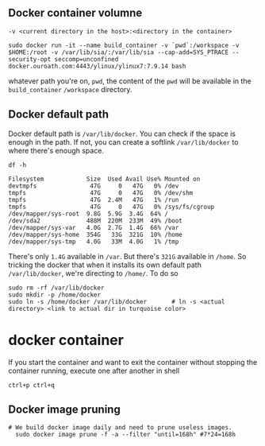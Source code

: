 ## Docker container volumne 

```
-v <current directory in the host>:<directory in the container>
```

```
sudo docker run -it --name build_container -v `pwd`:/workspace -v $HOME:/root -v /var/lib/sia/:/var/lib/sia --cap-add=SYS_PTRACE --security-opt seccomp=unconfined docker.ouroath.com:4443/ylinux/ylinux7:7.9.14 bash
```

whatever path you're on, `pwd`, the content of the `pwd` will be available in the `build_container` `/workspace` directory. 

## Docker default path

Docker default path is `/var/lib/docker`. You can check if the space is enough in the path. If not, you can create a softlink `/var/lib/docker` to where there's enough space. 

```
df -h

Filesystem            Size  Used Avail Use% Mounted on
devtmpfs               47G     0   47G   0% /dev
tmpfs                  47G     0   47G   0% /dev/shm
tmpfs                  47G  2.4M   47G   1% /run
tmpfs                  47G     0   47G   0% /sys/fs/cgroup
/dev/mapper/sys-root  9.8G  5.9G  3.4G  64% /
/dev/sda2             488M  220M  233M  49% /boot
/dev/mapper/sys-var   4.0G  2.7G  1.4G  66% /var
/dev/mapper/sys-home  354G   33G  321G  10% /home
/dev/mapper/sys-tmp   4.0G   33M  4.0G   1% /tmp
```

There's only `1.4G` available in `/var`. But there's `321G` available in `/home`. So tricking the docker that when it installs its own default path `/var/lib/docker`, we're directing to `/home/`. To do so

```
sudo rm -rf /var/lib/docker
sudo mkdir -p /home/docker
sudo ln -s /home/docker /var/lib/docker       # ln -s <actual directory> <link to actual dir in turquoise color>
```

# docker container

If you start the container and want to exit the container without stopping the container running, execute one after another in shell 

```
ctrl+p ctrl+q
```

## Docker image pruning 

```
# We build docker image daily and need to prune useless images.
  sudo docker image prune -f -a --filter "until=168h" #7*24=168h
```
